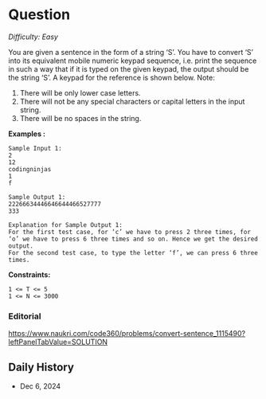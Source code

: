 # Question 

_Difficulty: Easy_

You are given a sentence in the form of a string ‘S’. You have to convert ‘S’ into its equivalent mobile numeric keypad sequence, i.e. print the sequence in such a way that if it is typed on the given keypad, the output should be the string ‘S’. A keypad for the reference is shown below.
Note:

1. There will be only lower case letters.
2. There will not be any special characters or capital letters in the input string.
3. There will be no spaces in the string.

**Examples :**
```
Sample Input 1:
2
12
codingninjas
1
f

Sample Output 1:
22266634446646644466527777
333

Explanation for Sample Output 1:
For the first test case, for ‘c’ we have to press 2 three times, for ‘o’ we have to press 6 three times and so on. Hence we get the desired output.
For the second test case, to type the letter ‘f’, we can press 6 three times.
```

**Constraints:**
```
1 <= T <= 5
1 <= N <= 3000
```

### Editorial
https://www.naukri.com/code360/problems/convert-sentence_1115490?leftPanelTabValue=SOLUTION

## Daily History
- Dec 6, 2024
